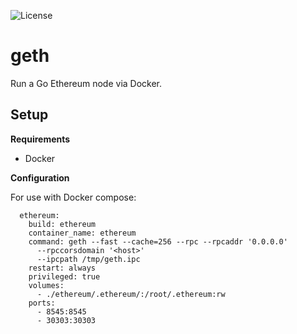 ![License](https://img.shields.io/badge/License-MIT-blue.svg)

# geth

Run a Go Ethereum node via Docker.

## Setup

**Requirements**

- Docker

**Configuration**

For use with Docker compose:

```
  ethereum:
    build: ethereum
    container_name: ethereum
    command: geth --fast --cache=256 --rpc --rpcaddr '0.0.0.0'
      --rpccorsdomain '<host>'
      --ipcpath /tmp/geth.ipc
    restart: always
    privileged: true
    volumes:
      - ./ethereum/.ethereum/:/root/.ethereum:rw
    ports:
      - 8545:8545
      - 30303:30303
```
